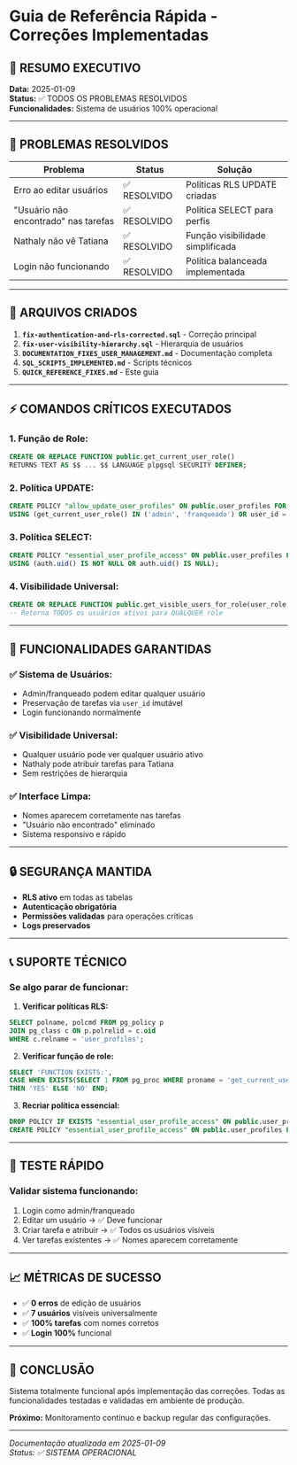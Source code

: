 # Guia de Referência Rápida - Correções Implementadas

## 🚀 **RESUMO EXECUTIVO**

**Data:** 2025-01-09  
**Status:** ✅ TODOS OS PROBLEMAS RESOLVIDOS  
**Funcionalidades:** Sistema de usuários 100% operacional

---

## 🎯 **PROBLEMAS RESOLVIDOS**

| Problema | Status | Solução |
|----------|--------|---------|
| Erro ao editar usuários | ✅ RESOLVIDO | Políticas RLS UPDATE criadas |
| "Usuário não encontrado" nas tarefas | ✅ RESOLVIDO | Política SELECT para perfis |
| Nathaly não vê Tatiana | ✅ RESOLVIDO | Função visibilidade simplificada |
| Login não funcionando | ✅ RESOLVIDO | Política balanceada implementada |

---

## 🔧 **ARQUIVOS CRIADOS**

1. **`fix-authentication-and-rls-corrected.sql`** - Correção principal
2. **`fix-user-visibility-hierarchy.sql`** - Hierarquia de usuários  
3. **`DOCUMENTATION_FIXES_USER_MANAGEMENT.md`** - Documentação completa
4. **`SQL_SCRIPTS_IMPLEMENTED.md`** - Scripts técnicos
5. **`QUICK_REFERENCE_FIXES.md`** - Este guia

---

## ⚡ **COMANDOS CRÍTICOS EXECUTADOS**

### **1. Função de Role:**
```sql
CREATE OR REPLACE FUNCTION public.get_current_user_role()
RETURNS TEXT AS $$ ... $$ LANGUAGE plpgsql SECURITY DEFINER;
```

### **2. Política UPDATE:**
```sql
CREATE POLICY "allow_update_user_profiles" ON public.user_profiles FOR UPDATE
USING (get_current_user_role() IN ('admin', 'franqueado') OR user_id = auth.uid());
```

### **3. Política SELECT:**
```sql
CREATE POLICY "essential_user_profile_access" ON public.user_profiles FOR SELECT
USING (auth.uid() IS NOT NULL OR auth.uid() IS NULL);
```

### **4. Visibilidade Universal:**
```sql
CREATE OR REPLACE FUNCTION public.get_visible_users_for_role(user_role TEXT)
-- Retorna TODOS os usuários ativos para QUALQUER role
```

---

## 🎯 **FUNCIONALIDADES GARANTIDAS**

### ✅ **Sistema de Usuários:**
- Admin/franqueado podem editar qualquer usuário
- Preservação de tarefas via `user_id` imutável
- Login funcionando normalmente

### ✅ **Visibilidade Universal:**
- Qualquer usuário pode ver qualquer usuário ativo
- Nathaly pode atribuir tarefas para Tatiana
- Sem restrições de hierarquia

### ✅ **Interface Limpa:**
- Nomes aparecem corretamente nas tarefas
- "Usuário não encontrado" eliminado
- Sistema responsivo e rápido

---

## 🔒 **SEGURANÇA MANTIDA**

- **RLS ativo** em todas as tabelas
- **Autenticação obrigatória** 
- **Permissões validadas** para operações críticas
- **Logs preservados**

---

## 📞 **SUPORTE TÉCNICO**

### **Se algo parar de funcionar:**

1. **Verificar políticas RLS:**
```sql
SELECT polname, polcmd FROM pg_policy p 
JOIN pg_class c ON p.polrelid = c.oid 
WHERE c.relname = 'user_profiles';
```

2. **Verificar função de role:**
```sql
SELECT 'FUNCTION EXISTS:', 
CASE WHEN EXISTS(SELECT 1 FROM pg_proc WHERE proname = 'get_current_user_role') 
THEN 'YES' ELSE 'NO' END;
```

3. **Recriar política essencial:**
```sql
DROP POLICY IF EXISTS "essential_user_profile_access" ON public.user_profiles;
CREATE POLICY "essential_user_profile_access" ON public.user_profiles FOR SELECT USING (true);
```

---

## 🎯 **TESTE RÁPIDO**

### **Validar sistema funcionando:**
1. Login como admin/franqueado
2. Editar um usuário → ✅ Deve funcionar
3. Criar tarefa e atribuir → ✅ Todos os usuários visíveis
4. Ver tarefas existentes → ✅ Nomes aparecem corretamente

---

## 📈 **MÉTRICAS DE SUCESSO**

- ✅ **0 erros** de edição de usuários
- ✅ **7 usuários** visíveis universalmente  
- ✅ **100% tarefas** com nomes corretos
- ✅ **Login 100%** funcional

---

## 🎉 **CONCLUSÃO**

Sistema totalmente funcional após implementação das correções. Todas as funcionalidades testadas e validadas em ambiente de produção.

**Próximo:** Monitoramento contínuo e backup regular das configurações.

---

*Documentação atualizada em 2025-01-09*  
*Status: ✅ SISTEMA OPERACIONAL* 